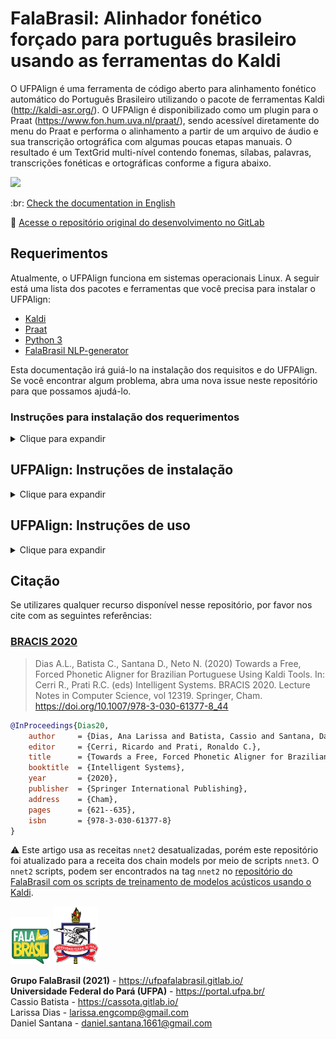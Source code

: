 # FalaBrasil: Alinhador fonético forçado para português brasileiro usando as ferramentas do Kaldi

O UFPAlign é uma ferramenta de código aberto para alinhamento fonético automático do Português Brasileiro utilizando o pacote de ferramentas Kaldi (http://kaldi-asr.org/). O UFPAlign é disponibilizado como um plugin para o Praat (https://www.fon.hum.uva.nl/praat/), sendo acessível diretamente do menu do Praat e performa o alinhamento a partir de um arquivo de áudio e sua transcrição ortográfica com algumas poucas etapas manuais. O resultado é um TextGrid multi-nível contendo
fonemas, sílabas, palavras, transcrições fonéticas e ortográficas conforme a figura abaixo.

![](doc/textgrid.png)

:br: [Check the documentation in English](README.md)

:fox_face: [Acesse o repositório original do desenvolvimento no GitLab](https://gitlab.com/fb-align/kaldi-ali)

## Requerimentos

Atualmente, o UFPAlign funciona em sistemas operacionais Linux. A seguir está uma lista dos pacotes e ferramentas que você precisa para instalar o UFPAlign:

- [Kaldi](https://kaldi-asr.org/)
- [Praat](http://www.fon.hum.uva.nl/praat/)
- [Python 3](https://www.python.org/)
- [FalaBrasil NLP-generator](https://gitlab.com/fb-nlp/nlp-generator) 
<!--{::comment}  [Openjdk](https://openjdk.java.net/)
[//]: # "Comment"- [Cython](https://cython.org/)
[//]: # "Comment"- [PyJNIus](https://github.com/kivy/pyjnius)
[//]: # "Comment"- [PyICU](https://pypi.org/project/PyICU/){:/comment}-->

Esta documentação irá guiá-lo na instalação dos requisitos e do UFPAlign.
Se você encontrar algum problema, abra uma nova issue neste repositório para que possamos ajudá-lo.

### Instruções para instalação dos requerimentos
<details>
<summary>Clique para expandir</summary>

#### Instalação do Kaldi


<details>
<summary>Clique para expandir</summary>

Primeiro, clone a versão mais atual do Kaldi do GitHub digitando em seu terminal:

```bash
$ git clone https://github.com/kaldi-asr/kaldi
```

O próximo passo é a instalação do `tools` do Kaldi. Vá para kaldi/tools/ e primeiramente verifique se algum pré-requisitos do Kaldi ainda precisa ser instalado:

```bash
$ cd kaldi/tools
$ extras/check_dependencies.sh
```

Verifique cuidadosamente a saída do comando acima e instale todos os pré-requisitos necessários se houver algum faltando. Depois rode o comando:

```bash
$ make
```

Se você tiver várias CPUs e quiser acelerar as coisas, pode rodar o passo anterior paralelamente usando o parâmetro `-j`. Por exemplo, para usar 4 CPUs rode:

```bash
$ make -j 4
```

Finalmente, instale o Kaldi `src`.

```bash
$ cd kaldi/src
$ ./configure --shared
$ make depend -j 4
$ make -j 4
```

Para testar se a instalação do Kaldi foi bem-sucedida, execute os scripts do corpus yes/no. A execução é rápida, pois o conjunto de dados é muito pequeno e o pipeline apenas treina e decodifica um modelo baseado em monofones.

```bash
$ cd kaldi/egs/yesno/s5
$ bash run.sh
```

A última linha da execução deverá printar a taxa de erro por palavra (WER): 

```text
%WER 0.00 [ 0 / 232, 0 ins, 0 del, 0 sub ] exp/mono0a/decode_test_yesno/wer_10_0.0
```

</details>

#### Instalação do Praat


<details>
<summary>Clique para expandir</summary>

Em ambientes Linux, você pode instalar o Praat usando o `apt-get` rodando o comando:

```bash
$ sudo apt-get install praat
```

Ou você baixar o executável 64-bit na página de [download do Praat](https://www.fon.hum.uva.nl/praat/praat6141_linux64.tar.gz). Depois de baixá-lo, descompacte dentro da pasta de sua escolha. Pronto, apenas clique no executável para usar o Praat. O .tar.gz pode ser deletado.
</details>

#### Instalação do NLP-generator 


<details>
<summary>Clique para expandir</summary>

Primeiro, clone o repositório NLP-generator do Gitlab dentro do seu diretório home (:warning: O NLP-generator precisa ser clonado dentro da sua home para que o UFPAlign funcione corretamente).

```bash
$ git clone git clone https://gitlab.com/fb-nlp/nlp-generator.git
```

O NLP-generator foi desenvolvido em Java, mas recentemente foi atualizado para também funcionar em Python graças ao módulo [PyJNIus](https://github.com/kivy/pyjnius), o qual permite que os metódos em Java sejam  importados pelo Python. Portanto, para instalar os requisitos de NLP, precisamos baixar e instalar o [Anaconda] (https://www.anaconda.com/) para Python 3. Em seu navegador, baixe o instalador Anaconda para Linux diretamente do site do Anaconda. Em seguida, rode para instalar:

```bash
$ bash Anaconda3-2020.11-Linux-x86_64.sh 
```

Agora você pode instalar os requisitos restantes usando `conda`:

```bash
$ conda install cython
$ sudo conda install -c conda-forge pyjnius
$ sudo conda install -c anaconda openjdk
$ pip3 install PyICU
```

Certifique-se de que todos os requisitos sejam atendidos digitando em no terminal:

```bash
$ pip3 list | grep -iE 'jni|cython|pyicu'
```

O último comando deve imprimir a saída:

```bash
$ pip3 list | egrep -i 'jni|cython|pyicu'
Cython                             0.29.21
PyICU                              2.6
pyjnius                            1.2.1
```

Finalmente, certifique-se de que sua variável de ambiente
`JAVA_HOME` aponta para Java 8 (ou versão mais recente) do Anaconda como o exemplo abaixo:

```bash
$ echo $JAVA_HOME 
/home/anaconda3
```
</details>
</details>

## UFPAlign: Instruções de instalação

<details>
<summary>Clique para expandir</summary>

Primeiro, certifique-se de que todos os pré-requisitos do UFPAlign estejam instalados. Então, você apenas precisa baixar o arquivo `plugin_ufpalign.tar.gz` e descompacta-lo no diretório de preferências do Praat (`~/.praat_dir`). O diretório de preferências do Praat é onde o Praat salva o arquivo de preferências, arquivo de botões e onde você pode instalar plugins. Se o diretório de preferências não existir, ele será criado automaticamente em seu diretório home assim que você iniciar o Praat pela primeira vez.

```bash
$ tar -xzf  plugin_ufpalign.tar.gz -C ~/.praat_dir
```

Uma vez que a pasta do plugin é descompactada na diretório de preferências do Praat, iniciar o Praat irá adicionar automaticamente as funções incluídas no UFPAlign ao menu `New` da janela de objetos do Praat conforme a imagem abaixo.

![](doc/praat_menu.png)


Como parte do uso do UFPAlign em nossa própria pesquisa acadêmica, treinamos modelos acústicos de diferentes arquiteturas: modelos baseados em monofone, trifone e DNN (nnet3) (Verifique o [repositório de treinamento de modelos acústicos Kaldi do FalaBrasil](https://gitlab.com/fb-asr/fb-am-tutorial/kaldi-am-train/-/tree/master/train_vosk), se quiser saber mais sobre o script de treinamento de modelos acústicos). Um total de cinco modelos pré-treinados compatíveis com Kaldi estão incluídos como parte do UFPAlign. Portanto, você precisa baixar os modelos acústicos pré-treinados que estão disponíveis para realizar o alinhamento fonético. Primeiro, mude para diretório `~/.praat_dir` e então execute o script `download_models.sh`. Os modelos serão baixados para o diretório `~/.praat-dir/plugin_ufpalign/pretrained_models`.

```bash
$ cd ~/.praat-dir/plugin_ufpalign
$ ./download_models.sh 
```


![](doc/praat_menu.png)

</details>

## UFPAlign: Instruções de uso
<details>
<summary>Clique para expandir</summary>

Para usar o plugin, abra o menu `New` e clique na opção `UFPAlign`, a seguinte janela inicial será
exibido. Clique nos botões `Choose...` para selecionar o caminho para o diretório raiz do Kaldi, um arquivo de áudio (:warning: O arquivo de áudio deve ser amostrado em uma frequência de 16 Khz
com 1 canal) e sua correspondente transcrição ortográfica. Você também pode escolher a arquitetura do modelo acústico ques será usado para realizar o alinhamento.
Após selecioná-los, clique no botão `Alinhar`. Em seguida, aguarde enquanto o arquivo é alinhado. Isso pode demorar um pouco.

![](doc/ufpalign_window1.png)


Quando o alinhamento é concluído com sucesso, o alinhador oferece a opção de exibir imediatamente o TextGrid resultante na interface do Praat ou prosseguir para alinhar um novo arquivo de áudio.

![](doc/ufpalign_window3.png)

A figura abaixo mostra o editor de TextGrid do Praat exibindo uma forma de onda do arquivo de áudio seguida por seu espectrograma e o TextGrid multicamadas resultante de alinhamento contendo cinco camadas: fonemas, sílabas, palavras, transcrição fonética e transcrição ortográfica, respectivamente.

![](doc/textgrid.png)

O próprio editor TextGrid do Praat plota a forma de onda e o espectrograma do arquivo de áudio, está informação não é conteúdo do arquivo TextGrid. O Kaldi fornece os traços azuis verticais, que correspondem às marcas de tempo, enquanto a biblioteca de NLP do FalaBrasil fornece as transcrições fonéticas e silábicas. Quer você decida abrir imediatamente o TextGrid resultante na interface Praat ou não, o arquivo TextGrid será salvo dentro de um diretório chamado textgrid em seu diretório inicial com o mesmo nome do arquivo de áudio que você escolheu alinhar.

### UFPAlign: Instruções de uso via linha de comando 

Se você desejar, o UFPAlign também pode ser executado via linha de comando, você só precisa descompactar o arquivo `UFPAlign.tar.gz` dentro do diretório `caminho-para-o-/kaldi/egs/` (O` UFPAlign.tar.gz` está contido no arquivo `plugin_ufpalign.tar.gz`). :warning: Lembre-se de alterar os caminhos dentro dos símbolos <> de acordo com o caminho para o diretório Kaldi em seu sistema.

```bash
$ tar -xzf UFPAlign.tar.gz -C <caminho-para-o-/kaldi/egs/>
$ cd <caminho-para-o-/kaldi/egs/UFPAlign>
```

Uma vez que o UFPAlign está dentro do diretório `egs/` do Kaldi, você só precisa passar alguns parâmetros para o script `fb_kaldialign.sh` para executar o alinhamento.

```
 ./fb_kaldialign.sh <caminho-para-o-kaldi> <caminho-para-o-UFPAlign-diretorio-dentro-do-kaldi> <caminho-para-o-arquivo-de-audio> <caminho-para-o-arquivo-de-texto> <tag-do-modelo-acustico>
```
Existem cinco modelos acústicos disponíveis para realizar o alinhamento fonético. Eles são identificados pelas tags: mono, tri1, tri2, tri3, tdnn. Abaixo um exemplo do uso do UFPAlign via linha de comando.

```bash
$ ./fb_kaldialign.sh /home/larissa/kaldi /home/larissa/kaldi/egs/UFPAlign /home/larissa/fb-audio-corpora/M-002.wav /home/larissa/fb-audio-corpora/M-002.txt tdnn"
```

Assim que o processo de alinhamento for concluído, você pode encontrar o arquivo TextGrid resultante dentro de um diretório chamado textgrid em seu diretório home com o mesmo nome do arquivo de áudio que você escolheu para alinhar.


</details>

## Citação

Se utilizares qualquer recurso disponível nesse repositório, por favor nos cite
com as seguintes referências:

### [BRACIS 2020](https://link.springer.com/chapter/10.1007/978-3-030-61377-8_44)

> Dias A.L., Batista C., Santana D., Neto N. (2020)
> Towards a Free, Forced Phonetic Aligner for Brazilian Portuguese Using Kaldi Tools.
> In: Cerri R., Prati R.C. (eds) Intelligent Systems. BRACIS 2020.
> Lecture Notes in Computer Science, vol 12319. Springer, Cham.
> https://doi.org/10.1007/978-3-030-61377-8_44

```bibtex
@InProceedings{Dias20,
    author     = {Dias, Ana Larissa and Batista, Cassio and Santana, Daniel and Neto, Nelson},
    editor     = {Cerri, Ricardo and Prati, Ronaldo C.},
    title      = {Towards a Free, Forced Phonetic Aligner for Brazilian Portuguese Using Kaldi Tools},
    booktitle  = {Intelligent Systems},
    year       = {2020},
    publisher  = {Springer International Publishing},
    address    = {Cham},
    pages      = {621--635},
    isbn       = {978-3-030-61377-8}
}
```
:warning: Este artigo usa as receitas `nnet2` desatualizadas, porém este repositório foi 
atualizado para a receita dos chain models por meio de scripts `nnet3`. O `nnet2`
scripts, podem ser encontrados na tag `nnet2` no [repositório do FalaBrasil com os scripts de treinamento de modelos acústicos usando o Kaldi](https://gitlab.com/fb-asr/fb-am-tutorial/kaldi-am-train).

[![FalaBrasil](doc/logo_fb_github_footer.png)](https://ufpafalabrasil.gitlab.io/ "Visite o site do Grupo FalaBrasil") [![UFPA](doc/logo_ufpa_github_footer.png)](https://portal.ufpa.br/ "Visite o site da UFPA")

__Grupo FalaBrasil (2021)__ - https://ufpafalabrasil.gitlab.io/      
__Universidade Federal do Pará (UFPA)__ - https://portal.ufpa.br/     
Cassio Batista - https://cassota.gitlab.io/    
Larissa Dias   - larissa.engcomp@gmail.com     
Daniel Santana - daniel.santana.1661@gmail.com     
